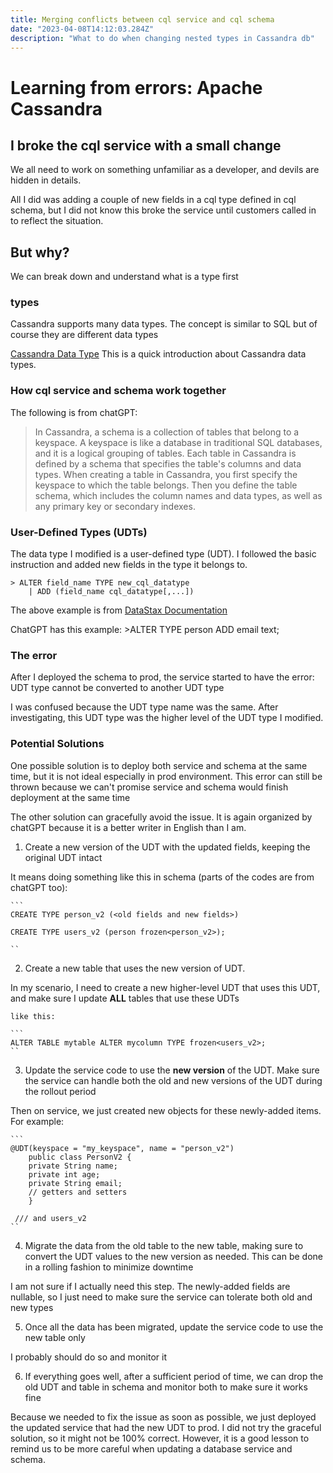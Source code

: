 ```yaml
---
title: Merging conflicts between cql service and cql schema
date: "2023-04-08T14:12:03.284Z"
description: "What to do when changing nested types in Cassandra db"
---
```




# Learning from errors: Apache Cassandra 

## I broke the cql service with a small change

We all need to work on something unfamiliar as a developer, and devils are hidden in details.

All I did was adding a couple of new fields in a cql type defined in cql schema, but I did not know this broke the service until customers called in to reflect the situation.

## But why?

We can break down and understand what is a type first

### types
Cassandra supports many data types. The concept is similar to SQL but of course they are different data types

[Cassandra Data Type](https://cassandra.apache.org/doc/latest/cassandra/cql/types.html) This is a quick introduction about Cassandra data types.

### How cql service and schema work together
The following is from chatGPT:

 > In Cassandra, a schema is a collection of tables that belong to a keyspace. A keyspace is like a database in traditional SQL databases, and it is a logical grouping of tables. Each table in Cassandra is defined by a schema that specifies the table's columns and data types. When creating a table in Cassandra, you first specify the keyspace to which the table belongs. Then you define the table schema, which includes the column names and data types, as well as any primary key or secondary indexes.


### User-Defined Types (UDTs)

The data type I modified is a user-defined type (UDT). I followed the basic instruction and added new fields in the type it belongs to.

    > ALTER field_name TYPE new_cql_datatype
        | ADD (field_name cql_datatype[,...])

The above example is from [DataStax Documentation](https://docs.datastax.com/en/cql-oss/3.3/cql/cql_reference/cqlAlterType.html)

ChatGPT has this example:
    >ALTER TYPE person ADD email text;

### The error
After I deployed the schema to prod, the service started to have the error: UDT type <type name> cannot be converted to another UDT type <type name>

I was confused because the UDT type name was the same. After investigating, this UDT type was the higher level of the UDT type I modified.


### Potential Solutions

One possible solution is to deploy both service and schema at the same time, but it is not ideal especially in prod environment. This error can still be thrown because we can't promise service and schema would finish deployment at the same time

The other solution can gracefully avoid the issue. It is again organized by chatGPT because it is a better writer in English than I am.

1. Create a new version of the UDT with the updated fields, keeping the original UDT intact

It means doing something like this in schema (parts of the codes are from chatGPT too):

    ```
    CREATE TYPE person_v2 (<old fields and new fields>)

    CREATE TYPE users_v2 (person frozen<person_v2>);

    ``  

2. Create a new table that uses the new version of UDT. 

In my scenario, I need to create a new higher-level UDT that uses this UDT, and make sure I update **ALL** tables that use these UDTs

    like this:

    ```
    ALTER TABLE mytable ALTER mycolumn TYPE frozen<users_v2>;
    ``

3. Update the service code to use the **new version** of the UDT. Make sure the service can handle both the old and new versions of the UDT during the rollout period

Then on service, we just created new objects for these newly-added items. For example:
    
    ```
    @UDT(keyspace = "my_keyspace", name = "person_v2")
        public class PersonV2 {
        private String name;
        private int age;
        private String email;
        // getters and setters
        }

     /// and users_v2   
    ``


4. Migrate the data from the old table to the new table, making sure to convert the UDT values to the new version as needed. This can be done in a rolling fashion to minimize downtime

I am not sure if I actually need this step. The newly-added fields are nullable, so I just need to make sure the service can tolerate both old and new types

5. Once all the data has been migrated, update the service code to use the new table only

I probably should do so and monitor it

6. If everything goes well, after a sufficient period of time, we can drop the old UDT and table in schema and monitor both to make sure it works fine


Because we needed to fix the issue as soon as possible, we just deployed the updated service that had the new UDT to prod. I did not try the graceful solution, so it might not be 100% correct. However, it is a good lesson to remind us to be more careful when updating a database service and schema.